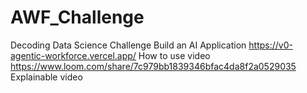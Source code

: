 # AWF_Challenge
Decoding Data Science Challenge Build an AI Application
https://v0-agentic-workforce.vercel.app/
How to use video https://www.loom.com/share/7c979bb1839346bfac4da8f2a0529035
Explainable video
